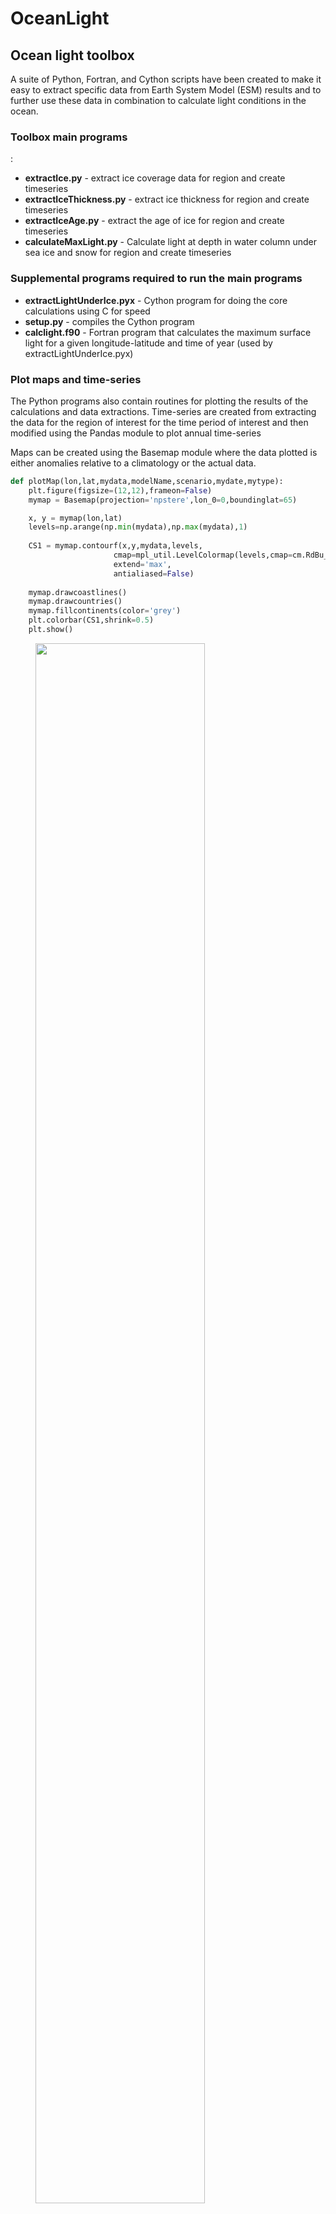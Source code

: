 OceanLight
==========
<h2>Ocean light toolbox</h2>
A suite of Python, Fortran, and Cython scripts have been created to make it easy to extract specific data from Earth System Model (ESM) results and to further use these data in combination to calculate light conditions in the ocean. 

<h3>Toolbox main programs</h3>:
<ul>
<li><b>extractIce.py</b> - extract ice coverage data for region and create timeseries</li>
<li><b>extractIceThickness.py</b> - extract ice thickness for region and create timeseries</li>
<li><b>extractIceAge.py</b> - extract the age of ice for region and create timeseries</li>
<li><b>calculateMaxLight.py</b> - Calculate light at depth in water column under sea ice and snow for region and create timeseries</li>
</ul>

<h3>Supplemental programs required to run the main programs</h3>
<ul>
<li><b>extractLightUnderIce.pyx</b> - Cython program for doing the core calculations using C for speed</li>
<li><b>setup.py</b> - compiles the Cython program</li>
<li><b>calclight.f90</b> - Fortran program that calculates the maximum surface light for a given longitude-latitude and time of year (used by extractLightUnderIce.pyx)</li>
</ul>

<h3>Plot maps and time-series</h3>
The Python programs also contain routines for plotting the results of the calculations and data extractions. Time-series are created from extracting the data for the region of interest for the time period of interest and then modified using the Pandas module to plot annual time-series

Maps can be created using the Basemap module where the data plotted is either anomalies relative to a climatology or the actual data.

```Python
def plotMap(lon,lat,mydata,modelName,scenario,mydate,mytype):
    plt.figure(figsize=(12,12),frameon=False)
    mymap = Basemap(projection='npstere',lon_0=0,boundinglat=65)

    x, y = mymap(lon,lat)
    levels=np.arange(np.min(mydata),np.max(mydata),1)
    
    CS1 = mymap.contourf(x,y,mydata,levels,
                       cmap=mpl_util.LevelColormap(levels,cmap=cm.RdBu_r),
                       extend='max',
                       antialiased=False)
    
    mymap.drawcoastlines()
    mymap.drawcountries()
    mymap.fillcontinents(color='grey')
    plt.colorbar(CS1,shrink=0.5)
    plt.show()
``` 

 <figure>
  <img src="http://www.trondkristiansen.com/wp-content/gallery/romstools/map_NorESM1-M_2011_9.png" width=80% height=80%> 
  <figcaption>Ice concentration for September 2011 as calculated by NorESM .</figcaption>
</figure> 

Simple time-series are plotted by sending the method a Pandas time-series object:
  
```Python      
def plotTimeseries(ts, myvar):
    
    ts_annual = ts.resample("A")
    ts_quarterly = ts.resample("Q")
    ts_monthly = ts.resample("M")

    red_purple = brewer2mpl.get_map('RdPu', 'Sequential', 9).mpl_colormap
    colors = red_purple(np.linspace(0, 1, 12))
    fig = plt.figure(figsize=(6,6))
    ax = fig.add_subplot(111)
    mypath="%s_annualaverages.csv"%(myvar)
    if os.path.exists(mypath):os.remove(mypath)
    ts.to_csv(mypath)
    ts_annual.plot(marker='o', color="#FA9D04", linewidth=0,alpha=1.0, markersize=7, label="Annual")
  
    ylabel('Iceage (years)')
    plt.show()
``` 

<h2>Installation</h2>
The toolbox for calculating light at depth in the ocean under sea-ice and snow uses a combination of Python, Fortran and Cython. The main program is `calculateMaxLight.py` which calculates the maximum and average light irradiance (Wm-2) at given longitude and latitude for a given date when the ice and snowthickness is known. Wm-2 can be converted to umol/m2/s-1 by maxLight = maxLight/0.217. The program calls a Cython program called `calculateLightUnderIce.pyx` which you have to compile using the accompanying `setup.py` script.

``` python
python setup.py build_ext --inplace
```

To run the programs you also need historical and future projections of sea-ice dynamics. In my case I used the <a href="http://folk.uib.no/ngfhd/EarthClim/index.htm#en" target="_blank">NorESM</a> model results which I first converted to a rectangular grid using the <a href="https://code.zmaw.de/projects/cdo" target="_blank"> CDO</a> (climate data operators). As an example, to convert input files to a rectangular grid combine cdo commands like this:

``` bash
cdo genbil,r360x180 ageice_OImon_NorESM1-M_rcp85_r1i1p1_200601-210012.nc ageice_OImon_NorESM1-M_rcp85_r1i1p1_200601-210012_wgts.nc
cdo remap,r360x180,ageice_OImon_NorESM1-M_rcp85_r1i1p1_200601-210012_wgts.nc ageice_OImon_NorESM1-M_rcp85_r1i1p1_200601-210012.nc ageice_OImon_NorESM1-M_rcp85_r1i1p1_200601-210012_rectangular.nc
```

Next, to extract the area (e.g. 0-360E, 60-90N)of the global files you are interested in extract the data using:

``` bash
cdo sellonlatbox,0,360,60,90 filename.in.nc filename.out.nc 
```
